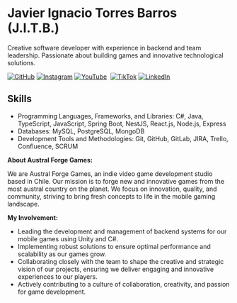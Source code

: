 # Javier Ignacio Torres Barros (J.I.T.B.)

Creative software developer with experience in backend and team leadership. Passionate about building games and innovative technological solutions.

[![GitHub](https://img.shields.io/badge/GitHub-181717?style=for-the-badge&logo=github&logoColor=white)](https://github.com/Austral-Forge-Games)
[![Instagram](https://img.shields.io/badge/Instagram-E4405F?style=for-the-badge&logo=instagram&logoColor=white)](https://www.instagram.com/jitbjitbhurra)
[![YouTube](https://img.shields.io/badge/YouTube-FF0000?style=for-the-badge&logo=youtube&logoColor=white)](https://www.youtube.com/@Jitbjitb) 
[![TikTok](https://img.shields.io/badge/TikTok-000000?style=for-the-badge&logo=tiktok&logoColor=white)](https://www.tiktok.com/@@jitbjitb)
[![LinkedIn](https://img.shields.io/badge/LinkedIn-0077B5?style=for-the-badge&logo=linkedin&logoColor=white)](https://www.linkedin.com/in/javier-torres-barros/)

## Skills

* Programming Languages, Frameworks, and Libraries: C#, Java, TypeScript, JavaScript, Spring Boot, NestJS, React.js, Node.js, Express
* Databases: MySQL, PostgreSQL, MongoDB
* Development Tools and Methodologies: Git, GitHub, GitLab, JIRA, Trello, Confluence, SCRUM

**About Austral Forge Games:**

We are Austral Forge Games, an indie video game development studio based in Chile. Our mission is to forge new and innovative games from the most austral country on the planet. We focus on innovation, quality, and community, striving to bring fresh concepts to life in the mobile gaming landscape.

**My Involvement:**

* Leading the development and management of backend systems for our mobile games using Unity and C#.
* Implementing robust solutions to ensure optimal performance and scalability as our games grow.
* Collaborating closely with the team to shape the creative and strategic vision of our projects, ensuring we deliver engaging and innovative experiences to our players.
* Actively contributing to a culture of collaboration, creativity, and passion for game development.
